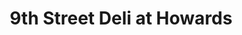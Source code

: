 ---
title: "9th Street Deli at Howards"
url: /saint-louis/9th-street-deli-at-howards/
shop: deli
---